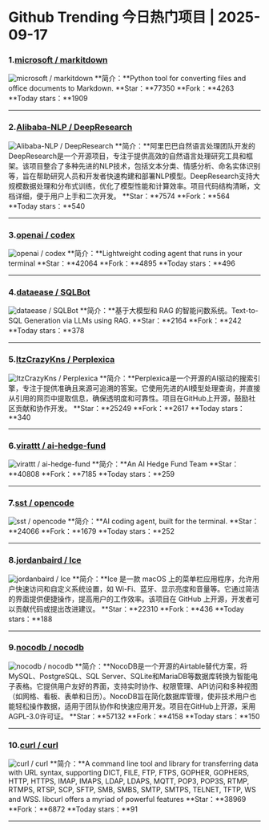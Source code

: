 # Github Trending 今日热门项目 | 2025-09-17
### 1.[microsoft / markitdown](https://github.com/microsoft/markitdown)

![microsoft / markitdown](https://opengraph.githubassets.com/b162edcad67fa438c232af513aae98761e1f03173ea557c9bdd9b4be910ec50b/microsoft/markitdown)
**简介：**Python tool for converting files and office documents to Markdown.
**Star：**77350
**Fork：**4263
**Today stars：**1909

---

### 2.[Alibaba-NLP / DeepResearch](https://github.com/Alibaba-NLP/DeepResearch)

![Alibaba-NLP / DeepResearch](https://opengraph.githubassets.com/859e8375bdb54acfbde0f0780219fb6485db23b8d3057543e0713fa277e50b1e/Alibaba-NLP/DeepResearch)
**简介：**阿里巴巴自然语言处理团队开发的DeepResearch是一个开源项目，专注于提供高效的自然语言处理研究工具和框架。该项目整合了多种先进的NLP技术，包括文本分类、情感分析、命名实体识别等，旨在帮助研究人员和开发者快速构建和部署NLP模型。DeepResearch支持大规模数据处理和分布式训练，优化了模型性能和计算效率。项目代码结构清晰，文档详细，便于用户上手和二次开发。
**Star：**7574
**Fork：**564
**Today stars：**540

---

### 3.[openai / codex](https://github.com/openai/codex)

![openai / codex](https://opengraph.githubassets.com/bda3c5e27c75ce9ec8511c5ede5b490f9985706f1260a37d680455e2cca6ffb2/openai/codex)
**简介：**Lightweight coding agent that runs in your terminal
**Star：**42064
**Fork：**4895
**Today stars：**496

---

### 4.[dataease / SQLBot](https://github.com/dataease/SQLBot)

![dataease / SQLBot](https://opengraph.githubassets.com/b435aeca4b659ffa9d00e217981c9d3bbfd92182b2b991662fd4d3080e685e76/dataease/SQLBot)
**简介：**基于大模型和 RAG 的智能问数系统。Text-to-SQL Generation via LLMs using RAG.
**Star：**2164
**Fork：**242
**Today stars：**378

---

### 5.[ItzCrazyKns / Perplexica](https://github.com/ItzCrazyKns/Perplexica)

![ItzCrazyKns / Perplexica](https://repository-images.githubusercontent.com/784181462/17e6c91a-a490-42ca-8e32-26e376f63a06)
**简介：**Perplexica是一个开源的AI驱动的搜索引擎，专注于提供准确且来源可追溯的答案。它使用先进的AI模型处理查询，并直接从引用的网页中提取信息，确保透明度和可靠性。项目在GitHub上开源，鼓励社区贡献和协作开发。
**Star：**25249
**Fork：**2617
**Today stars：**340

---

### 6.[virattt / ai-hedge-fund](https://github.com/virattt/ai-hedge-fund)

![virattt / ai-hedge-fund](https://opengraph.githubassets.com/8a5db57141f8d320614b6c08aec63b9f82ddf97a6e4b85be043f3b4cf5c3911c/virattt/ai-hedge-fund)
**简介：**An AI Hedge Fund Team
**Star：**40808
**Fork：**7185
**Today stars：**259

---

### 7.[sst / opencode](https://github.com/sst/opencode)

![sst / opencode](https://repository-images.githubusercontent.com/975734319/6aa80c72-cede-4e0d-b724-d3ed79320a7e)
**简介：**AI coding agent, built for the terminal.
**Star：**24066
**Fork：**1679
**Today stars：**252

---

### 8.[jordanbaird / Ice](https://github.com/jordanbaird/Ice)

![jordanbaird / Ice](https://opengraph.githubassets.com/91938b8709241b5d9fb45301f2601c0477337b5bff4b8984a83526c155a0be87/jordanbaird/Ice)
**简介：**Ice 是一款 macOS 上的菜单栏应用程序，允许用户快速访问和自定义系统设置，如 Wi-Fi、蓝牙、显示亮度和音量等。它通过简洁的界面提供便捷操作，提高用户的工作效率。该项目在 GitHub 上开源，开发者可以贡献代码或提出改进建议。
**Star：**22310
**Fork：**436
**Today stars：**188

---

### 9.[nocodb / nocodb](https://github.com/nocodb/nocodb)

![nocodb / nocodb](https://repository-images.githubusercontent.com/108761645/301727b7-d2d0-4513-b965-e937608ae26d)
**简介：**NocoDB是一个开源的Airtable替代方案，将MySQL、PostgreSQL、SQL Server、SQLite和MariaDB等数据库转换为智能电子表格。它提供用户友好的界面，支持实时协作、权限管理、API访问和多种视图（如网格、看板、表单和日历）。NocoDB旨在简化数据库管理，使非技术用户也能轻松操作数据，适用于团队协作和快速应用开发。项目在GitHub上开源，采用AGPL-3.0许可证。
**Star：**57132
**Fork：**4158
**Today stars：**150

---

### 10.[curl / curl](https://github.com/curl/curl)

![curl / curl](https://repository-images.githubusercontent.com/569041/a7c0b500-5cae-11e9-9287-1d94b1db9c95)
**简介：**A command line tool and library for transferring data with URL syntax, supporting DICT, FILE, FTP, FTPS, GOPHER, GOPHERS, HTTP, HTTPS, IMAP, IMAPS, LDAP, LDAPS, MQTT, POP3, POP3S, RTMP, RTMPS, RTSP, SCP, SFTP, SMB, SMBS, SMTP, SMTPS, TELNET, TFTP, WS and WSS. libcurl offers a myriad of powerful features
**Star：**38969
**Fork：**6872
**Today stars：**91

---

